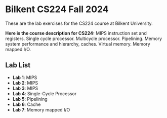 # Bilkent CS224 Fall 2024

These are the lab exercises for the CS224 course at Bilkent University. 

**Here is the course description for CS224:** MIPS instruction set and registers. Single cycle processor. Multicycle processor. Pipelining. Memory system performance and hierarchy, caches. Virtual memory. Memory mapped I/O.

## Lab List

- **Lab 1**: MIPS 
- **Lab 2**: MIPS 
- **Lab 3**: MIPS 
- **Lab 4**: Single-Cycle Processor
- **Lab 5**: Pipelining
- **Lab 6**: Cache 
- **Lab 7**: Memory mapped I/O
